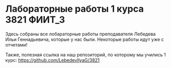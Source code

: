# Лабораторные работы 1 курса 3821 ФИИТ_3
Здесь собраны все лобараторные работы преподавателя Лебедева Ильи Геннадьевича, которые у нас были.
Некоторые работы идут уже с отчетами!

Также, полезная ссылка на наш репозиторий, по которому мы учились 1 курс:
https://github.com/LebedevIlyaG/3821
